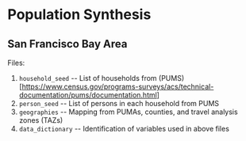 # Population Synthesis
## San Francisco Bay Area

Files:
1. `household_seed` -- List of households from (PUMS)[https://www.census.gov/programs-surveys/acs/technical-documentation/pums/documentation.html]
2. `person_seed` -- List of persons in each household from PUMS
3. `geographies` -- Mapping from PUMAs, counties, and travel analysis zones (TAZs)
4. `data_dictionary` -- Identification of variables used in above files
